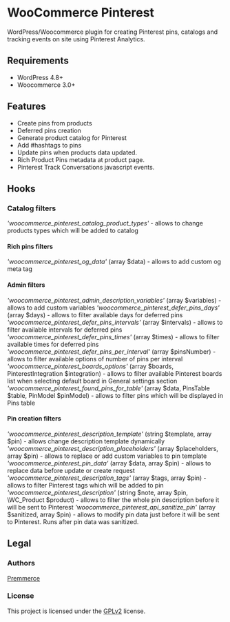 # WooCommerce Pinterest
WordPress/Woocommerce plugin for creating Pinterest pins, catalogs and tracking events on site using Pinterest Analytics.

## Requirements
* WordPress 4.8+
* Woocommerce 3.0+

## Features
* Create pins from products
* Deferred pins creation
* Generate product catalog for Pinterest
* Add #hashtags to pins
* Update pins when products data updated.
* Rich Product Pins metadata at product page.
* Pinterest Track Conversations javascript events.

## Hooks

### Catalog filters
*'woocommerce_pinterest_catalog_product_types'* - allows to change products types which will be added to catalog

#### Rich pins filters 
*'woocommerce_pinterest_og_data'* (array $data) - allows to add custom og meta tag

#### Admin filters
*'woocommerce_pinterest_admin_description_variables'* (array $variables) - allows to add custom variables
*'woocommerce_pinterest_defer_pins_days'* (array $days) - allows to filter available days for deferred pins
*'woocommerce_pinterest_defer_pins_intervals'* (array $intervals) - allows to filter available intervals for deferred pins
*'woocommerce_pinterest_defer_pins_times'* (array $times) - allows to filter available times for deferred pins
*'woocommerce_pinterest_defer_pins_per_interval'* (array $pinsNumber) - allows to filter available options of number of pins per interval
*'woocommerce_pinterest_boards_options'* (array $boards, PinterestIntegration $integration) - allows to filter available Pinterest boards list when selecting default board in General settings section
*'woocommerce_pinterest_found_pins_for_table'* (array $data, PinsTable $table, PinModel $pinModel) - allows to filter pins which will be displayed in Pins table


#### Pin creation filters
*'woocommerce_pinterest_description_template'* (string $template, array $pin) - allows change description template dynamically
*'woocommerce_pinterest_description_placeholders'* (array $placeholders, array $pin) - allows to replace or add custom variables to pin template
*'woocommerce_pinterest_pin_data'* (array $data, array $pin) - allows to replace data before update or create request
*'woocommerce_pinterest_description_tags'* (array $tags, array $pin) - allows to filter Pinterest tags which will be added to pin
*'woocommerce_pinterest_description'* (string $note, array $pin, \WC_Product $product) - allows to filter the whole pin description before it will be sent to Pinterest
*'woocommerce_pinterest_api_sanitize_pin'* (array $sanitized, array $pin) - allows to modify pin data just before it will be sent to Pinterest. Runs after pin data was sanitized.

## Legal
### Authors
[Premmerce](https://premmerce.com)

### License
This project is licensed under the [GPLv2](https://www.gnu.org/licenses/old-licenses/gpl-2.0.en.html) license.